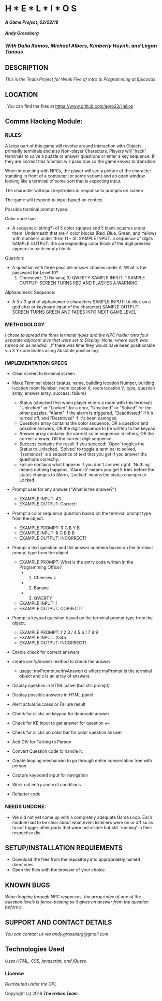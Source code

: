# H * E * L * I * O S

#### _A Game Project, 02/02/18_

#### _**Andy Grossberg**_
### _With Dalia Ramos, Michael Albers, Kimberly Huynh, and Logan Tanous_

## DESCRIPTION

_This is the Team Project for Week Five of Intro to Programming at Epicodus_

## LOCATION

_You can find the files at https://www.github.com/agro23/Helios

## Comms Hacking Module:

### RULES:

A large part of this game will revolve around interaction with Objects, primarily terminals and also Non-player Characters. Players will "hack" terminals to solve a puzzle or answer questions or enter a key sequence. If they are correct this function will pass true so the game knows to transition.

When interacting with NPCs, the player will see a picture of the character standing in front of a computer (or some variant) and an open window looking like a terminal of some sort that is expecting input.

The character will input keystrokes in response to prompts on screen

The game will respond to input based on context

Possible terminal prompt types:

Color code bar:
  - A sequence (string?) of 5 color squares and 5 blank squares under them. Underneath that are 4 color blocks (Red, Blue, Green, and Yellow) with numbers under them (1 - 4).
    SAMPLE INPUT: a sequence of digits
    SAMPLE OUTPUT: the corresponding color block of the digit pressed appears in each empty block.

Question:
  - A question with three possible answer choices under it.
    What is the password for Level 10?
    1) Cheesewiz; 2) Banana; 3) QWERTY
    SAMPLE INPUT: 1
    SAMPLE OUTPUT: SCREEN TURNS RED AND FLASHES A WARNING

Alphanumeric Sequence:
  - A 3 x 3 grid of alphanumeric characters
    SAMPLE INPUT: (A click on a grid char or keyboard input of the character)
    SAMPLE OUTPUT: SCREEN TURNS GREEN AND FADES INTO NEXT GAME LEVEL

### METHODOLOGY

_I chose to spread the three terminal types and the NPC holder onto four separate adjacent divs that were set to Display: None; where each was turned on as needed._
_If there was time they would have been positionable via X Y coordinates using Absolute positioning.

### IMPLEMENTATION SPECS

* Clear screen to terminal screen

* Make Terminal object {status, name, building location Number, building location room Number, room location X, room location Y, type, question array, answer array, success, failure}
  - Status (checked first when player enters a room with this terminal) "Unlocked" or "Locked" for a door, "Unsolved" or "Solved" for the other puzzles, "Alarm" if the alarm is triggered, "Deactivated" if it's turned off, and "Destroyed" if it's been damaged.
  - Questions array contains the color sequence, OR a question and possible answers, OR the digit sequence to be written to the keypad
  - Answer array contains the correct color sequence in letters, OR the correct answer, OR the correct digit sequence
  - Success contains the result if you succeed: 'Open' toggles the Status to Unlocked, 'Solved' to toggle a terminal to solved, '[sentence]' is a sequence of text that you get if you answer the questions correctly.
  - Failure contains what happens if you don't answer right: 'Nothing' means nothing happens, 'Alarm-5' means you get 5 tries before the status changes to Alarm, 'Locked' means the status changes to Locked

* Prompt user for any answer ("What is the answer?")
  - EXAMPLE INPUT: 43
  - EXAMPLE OUTPUT: Correct!

* Prompt a color sequence question based on the terminal prompt type from the object.
  - EXAMPLE PROMPT: R  G  B  Y  B
  - EXAMPLE INPUT: R G B B B
  - EXAMPLE OUTPUT: INCORRECT!
  <!-- - (follow Failure protocol) -->

* Prompt a text question and the answer numbers based on the terminal prompt type from the object.
  - EXAMPLE PROMPT: What is the entry code written in the Programming Office?
    - 1) Cheesewiz
    - 2) Banana
    - 3) QWERTY
  - EXAMPLE INPUT: 1
  - EXAMPLE OUTPUT: CORRECT!
  <!-- - (follow Success protocol) -->

* Prompt a keypad question based on the terminal prompt type from the object.
  - EXAMPLE PROMPT: 1 2 3 / 4 5 6 / 7 8 9
  - EXAMPLE INPUT: 2345
  - EXAMPLE OUTPUT: INCORRECT!
  <!-- - (follow Failure protocol) -->

* Enable check for correct answers

* create verifyAnswer method to check the answer
  - usage: myPrompt.verifyAnswer(x) where myPrompt is the terminal object and x is an array of answers.

* Display question in HTML panel (but still prompt)

* Display possible answers in HTML panel

* Alert actual Success or Failure result

* Check for clicks on keypad for doorcode answer

* Check for KB input to get answer for question <--

* Check for clicks on color bar for color question answer

* Add DIV for Talking to Person

* Convert Question code to handle it.

* Create looping mechansim to go through entire conversation tree with person.

* Capture keyboard input for navigation

* Work out entry and exit conditions

* Refactor code

### NEEDS UNDONE:

* We did not yet come up with a completely adequate Game Loop. Each module had to be clear about what event listeners were on or off so as to not trigger other parts that were not visible but still 'running' in their respective div. 


## SETUP/INSTALLATION REQUIEMENTS

* Download the files from the repository into appropriately named directories.
* Open the files with the browser of your choice.

## KNOWN BUGS

_When looping through NPC responses, the array index of one of the question levels is fence-posting so it gives an answer from the question before it._

## SUPPORT AND CONTACT DETAILS

_You can contact us via andy.grossberg@gmail.com_

## Technologies Used

_Uses HTML, CSS, javascript, and jQuery._

### License

*Distributed under the GPL*

Copyright (c) 2018 **_The Helios Team_**
